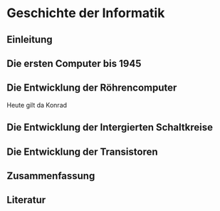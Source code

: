 # Geschichte der Informatik

## Einleitung

## Die ersten Computer bis 1945

## Die Entwicklung der Röhrencomputer
Heute gilt da Konrad 
## Die Entwicklung der Intergierten Schaltkreise

## Die Entwicklung der Transistoren

## Zusammenfassung

## Literatur

